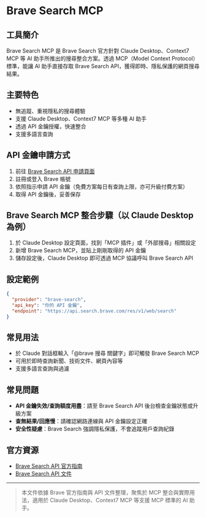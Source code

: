 # Brave Search MCP

## 工具簡介
Brave Search MCP 是 Brave Search 官方針對 Claude Desktop、Context7 MCP 等 AI 助手所推出的搜尋整合方案。透過 MCP（Model Context Protocol）標準，能讓 AI 助手直接存取 Brave Search API，獲得即時、隱私保護的網頁搜尋結果。

## 主要特色
- 無追蹤、重視隱私的搜尋體驗
- 支援 Claude Desktop、Context7 MCP 等多種 AI 助手
- 透過 API 金鑰授權，快速整合
- 支援多語言查詢

## API 金鑰申請方式
1. 前往 [Brave Search API 申請頁面](https://search.brave.com/api)
2. 註冊或登入 Brave 帳號
3. 依照指示申請 API 金鑰（免費方案每日有查詢上限，亦可升級付費方案）
4. 取得 API 金鑰後，妥善保存

## Brave Search MCP 整合步驟（以 Claude Desktop 為例）
1. 於 Claude Desktop 設定頁面，找到「MCP 插件」或「外部搜尋」相關設定
2. 新增 Brave Search MCP，並貼上剛剛取得的 API 金鑰
3. 儲存設定後，Claude Desktop 即可透過 MCP 協議呼叫 Brave Search API

## 設定範例
```json
{
  "provider": "brave-search",
  "api_key": "你的 API 金鑰",
  "endpoint": "https://api.search.brave.com/res/v1/web/search"
}
```

## 常見用法
- 於 Claude 對話框輸入「@brave 搜尋 關鍵字」即可觸發 Brave Search MCP
- 可用於即時查詢新聞、技術文件、網頁內容等
- 支援多語言查詢與過濾

## 常見問題
- **API 金鑰失效/查詢額度用盡**：請至 Brave Search API 後台檢查金鑰狀態或升級方案
- **查無結果/回應慢**：請確認網路連線與 API 金鑰設定正確
- **安全性疑慮**：Brave Search 強調隱私保護，不會追蹤用戶查詢紀錄

## 官方資源
- [Brave Search API 官方指南](https://brave.com/zh-tw/search/api/guides/use-with-claude-desktop-with-mcp/)
- [Brave Search API 文件](https://search.brave.com/api/docs)

---

> 本文件依據 Brave 官方指南與 API 文件整理，聚焦於 MCP 整合與實際用法，適用於 Claude Desktop、Context7 MCP 等支援 MCP 標準的 AI 助手。
